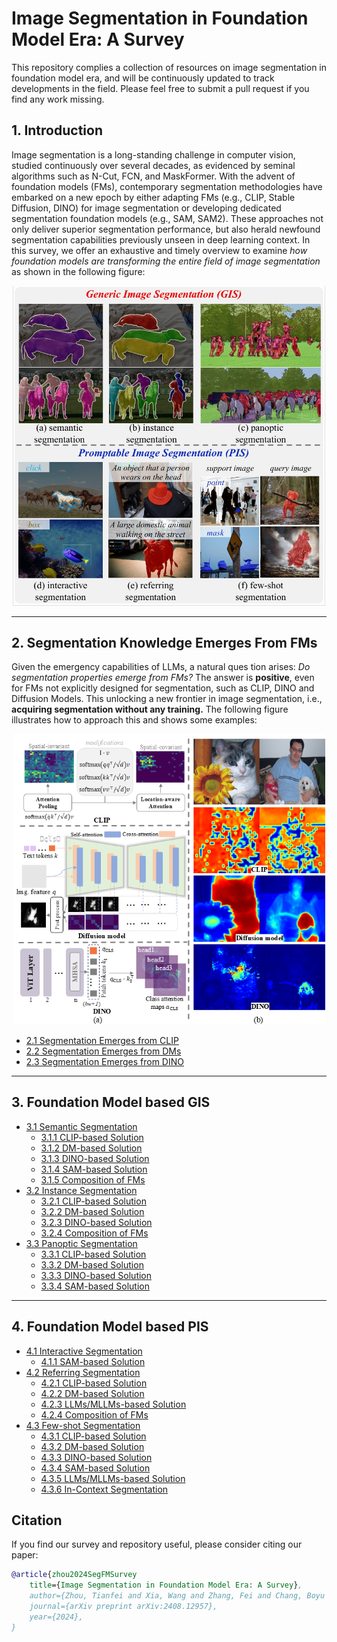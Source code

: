 # Image Segmentation in Foundation Model Era: A Survey

This repository complies a collection of resources on image segmentation in foundation model era, 
and will be  continuously updated to track developments in the field. 
Please feel free to submit a pull request if you find any work missing.

## 1. Introduction
Image segmentation is a long-standing challenge in computer vision, studied continuously over several decades, as
 evidenced by seminal algorithms such as N-Cut, FCN, and MaskFormer. With the advent of foundation models (FMs), contemporary
 segmentation methodologies have embarked on a new epoch by either adapting FMs (e.g., CLIP, Stable Diffusion, DINO) for image
 segmentation or developing dedicated segmentation foundation models (e.g., SAM, SAM2). These approaches not only deliver
 superior segmentation performance, but also herald newfound segmentation capabilities previously unseen in deep learning context.
In this survey, we offer an exhaustive
 and timely overview to examine _how foundation models are
 transforming the entire field of image segmentation_ as shown in the following figure:

<p align="center">
  <img src="tasks.png" width="500">
</p>

***

## 2. Segmentation Knowledge Emerges From FMs
Given the emergency capabilities of LLMs, a natural ques
tion arises: *Do segmentation properties emerge from FMs?* The
 answer is **positive**, even for FMs not explicitly designed for
 segmentation, such as CLIP, DINO and Diffusion Models. This unlocking a new frontier in image segmentation,
 i.e., **acquiring segmentation without any training.** The following figure illustrates how to approach this and shows some examples:

<p align="center">
  <img src="segmentation emerge.PNG" width="500">
</p>

- [2.1 Segmentation Emerges from CLIP]()
- [2.2 Segmentation Emerges from DMs]()
- [2.3 Segmentation Emerges from DINO]()

***

## 3. Foundation Model based GIS
- [3.1 Semantic Segmentation]()
  - [3.1.1 CLIP-based Solution]()
  - [3.1.2 DM-based Solution]()
  - [3.1.3 DINO-based Solution]()
  - [3.1.4 SAM-based Solution]()
  - [3.1.5 Composition of FMs]()
- [3.2 Instance Segmentation]()
  - [3.2.1 CLIP-based Solution]()
  - [3.2.2 DM-based Solution]()
  - [3.2.3 DINO-based Solution]()
  - [3.2.4 Composition of FMs]()
- [3.3 Panoptic Segmentation]()
  - [3.3.1 CLIP-based Solution]()
  - [3.3.2 DM-based Solution]()
  - [3.3.3 DINO-based Solution]()
  - [3.3.4 SAM-based Solution]()

***

## 4. Foundation Model based PIS
- [4.1 Interactive Segmentation](4-PIS.md#41-interactive-segmentation)
  - [4.1.1 SAM-based Solution](4-PIS.md#411-sam-based-solution)
- [4.2 Referring Segmentation](4-PIS.md#42-referring-segmentation)
  - [4.2.1 CLIP-based Solution](4-PIS.md#421-clip-based-solution)
  - [4.2.2 DM-based Solution](4-PIS.md#422-dm-based-solution)
  - [4.2.3 LLMs/MLLMs-based Solution](4-PIS.md#423-llmsmllms-based-solution)
  - [4.2.4 Composition of FMs](4-PIS.md#424-composition-of-fms)
- [4.3 Few-shot Segmentation](4-PIS.md#43-few-shot-segmentation)
  - [4.3.1 CLIP-based Solution](4-PIS.md#431-clip-based-solution)
  - [4.3.2 DM-based Solution](4-PIS.md#432-dm-based-solution)
  - [4.3.3 DINO-based Solution](4-PIS.md#433-dino-based-solution)
  - [4.3.4 SAM-based Solution](4-PIS.md#434-sam-based-solution)
  - [4.3.5 LLMs/MLLMs-based Solution](4-PIS.md#435-mllms-based-solution)
  - [4.3.6 In-Context Segmentation](4-PIS.md#436-in-context-segmentation)
## Citation

If you find our survey and repository useful, please consider citing our paper:
```bibtex
@article{zhou2024SegFMSurvey
    title={Image Segmentation in Foundation Model Era: A Survey},
    author={Zhou, Tianfei and Xia, Wang and Zhang, Fei and Chang, Boyu and Wang, Wenguan and Yuan, Ye and Konukoglu, Ender and Cremers, Daniel},
    journal={arXiv preprint arXiv:2408.12957},
    year={2024},
}
```
